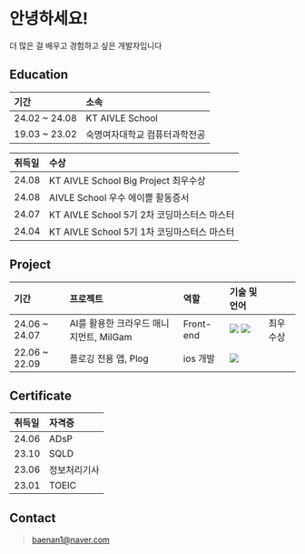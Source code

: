 # 안녕하세요!
더 많은 걸 배우고 경험하고 싶은 개발자입니다


## Education

|기간|소속|
:---|:---|
24.02 ~ 24.08| KT AIVLE School
19.03 ~ 23.02| 숙명여자대학교 컴퓨터과학전공 

|취득일|수상|
:---|:---|
24.08| KT AIVLE School Big Project 최우수상
24.08| AIVLE School 우수 에이쁠 활동증서
24.07| KT AIVLE School 5기 2차 코딩마스터스 마스터
24.04| KT AIVLE School 5기 1차 코딩마스터스 마스터

## Project

|기간|프로젝트|역할|기술 및 언어||
:---|:---|:---|:---|:---|
24.06 ~ 24.07| AI를 활용한 크라우드 매니지먼트, MilGam| Front-end| <img src="https://img.shields.io/badge/React-61DAFB?style=flat-square&logo=React&logoColor=ffffff"/> <img src="https://img.shields.io/badge/JavaScript-F7DF1E?style=flat-square&logo=JavaScript&logoColor=000000"/>| 최우수상
22.06 ~ 22.09| 플로깅 전용 앱, Plog| ios 개발| <img src="https://img.shields.io/badge/Swift-F05138?style=flat-square&logo=Swift&logoColor=ffffff"/>

## Certificate
  
|취득일|자격증|
:---|:---|
24.06| ADsP
23.10| SQLD
23.06| 정보처리기사
23.01| TOEIC

## Contact
> baenan1@naver.com
